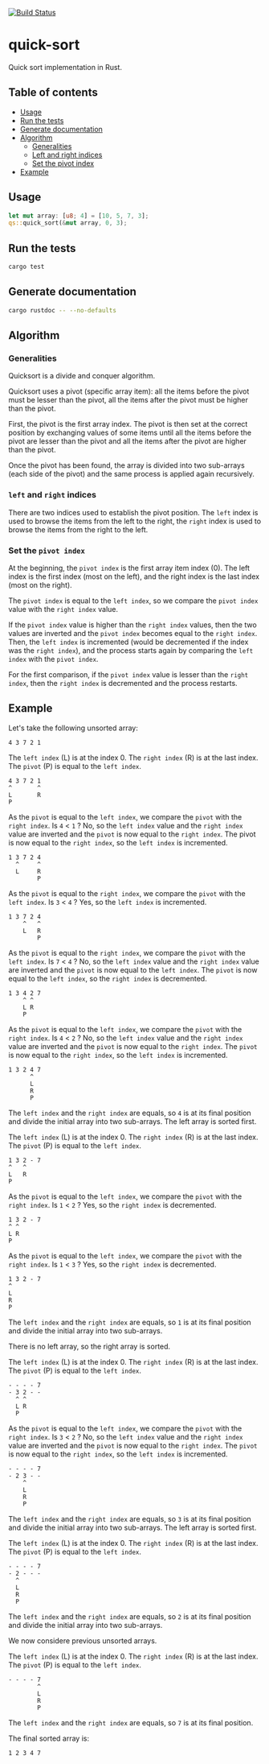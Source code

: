 [![Build Status](https://travis-ci.org/jean553/quick-sort.svg?branch=master)](https://travis-ci.org/jean553/quick-sort)

# quick-sort

Quick sort implementation in Rust.

## Table of contents

- [Usage](#usage)
- [Run the tests](#run-the-tests)
- [Generate documentation](#generate-documentation)
- [Algorithm](#algorithm)
    * [Generalities](#generalities)
    * [Left and right indices](#left-and-right-indices)
    * [Set the pivot index](#set-the-pivot-index)
- [Example](#example)

## Usage

```rust
let mut array: [u8; 4] = [10, 5, 7, 3];
qs::quick_sort(&mut array, 0, 3);
```

## Run the tests

```sh
cargo test
```

## Generate documentation

```bash
cargo rustdoc -- --no-defaults
```

## Algorithm

### Generalities

Quicksort is a divide and conquer algorithm.

Quicksort uses a pivot (specific array item):
all the items before the pivot must be lesser than the pivot,
all the items after the pivot must be higher than the pivot.

First, the pivot is the first array index.
The pivot is then set at the correct position
by exchanging values of some items until
all the items before the pivot are lesser than the pivot and
all the items after the pivot are higher than the pivot.

Once the pivot has been found, the array is divided into two sub-arrays
(each side of the pivot) and the same process is applied again recursively.

### `left` and `right` indices

There are two indices used to establish the pivot position.
The `left` index is used to browse the items from the left to the right,
the `right` index is used to browse the items from the right to the left.

### Set the `pivot index`

At the beginning, the `pivot index` is the first array item index (0).
The left index is the first index (most on the left),
and the right index is the last index (most on the right).

The `pivot index` is equal to the `left index`,
so we compare the `pivot index` value with the `right index` value.

If the `pivot index` value is higher than the `right index` values,
then the two values are inverted and the `pivot index`
becomes equal to the `right index`. Then, the `left index` is incremented
(would be decremented if the index was the `right index`),
and the process starts again by comparing the `left index` with the `pivot index`.

For the first comparison, if the `pivot index` value is lesser than the `right index`,
then the `right index` is decremented and the process restarts.

## Example

Let's take the following unsorted array:

```
4 3 7 2 1
```

The `left index` (L) is at the index 0.
The `right index` (R) is at the last index.
The `pivot` (P) is equal to the `left index`.

```
4 3 7 2 1
^       ^
L       R
P
```

As the `pivot` is equal to the `left index`, we compare the `pivot` with the `right index`.
Is `4` < `1` ? No, so the `left index` value and the `right index` value are inverted
and the `pivot` is now equal to the `right index`. The pivot is now equal to the `right index`,
so the `left index` is incremented.

```
1 3 7 2 4
  ^     ^
  L     R
        P
```

As the `pivot` is equal to the `right index`, we compare the `pivot` with the `left index`.
Is `3` < `4` ? Yes, so the `left index` is incremented.

```
1 3 7 2 4
    ^   ^
    L   R
        P
```

As the `pivot` is equal to the `right index`, we compare the `pivot` with the `left index`.
Is `7` < `4` ? No, so the `left index` value and the `right index` value are inverted
and the `pivot` is now equal to the `left index`. The `pivot` is now equal to the `left index`,
so the `right index` is decremented.

```
1 3 4 2 7
    ^ ^
    L R
    P
```

As the `pivot` is equal to the `left index`, we compare the `pivot` with the `right index`.
Is `4` < `2` ? No, so the `left index` value and the `right index` value are inverted
and the `pivot` is now equal to the `right index`. The `pivot` is now equal to the `right index`,
so the `left index` is incremented.

```
1 3 2 4 7
      ^
      L
      R
      P
```

The `left index` and the `right index` are equals, so `4` is at its final position
and divide the initial array into two sub-arrays. The left array is sorted first.

The `left index` (L) is at the index 0.
The `right index` (R) is at the last index.
The `pivot` (P) is equal to the `left index`.

```
1 3 2 - 7
^   ^
L   R
P
```

As the `pivot` is equal to the `left index`, we compare the `pivot` with the `right index`.
Is `1` < `2` ? Yes, so the `right index` is decremented.

```
1 3 2 - 7
^ ^
L R
P
```

As the `pivot` is equal to the `left index`, we compare the `pivot` with the `right index`.
Is `1` < `3` ? Yes, so the `right index` is decremented.

```
1 3 2 - 7
^
L
R
P
```

The `left index` and the `right index` are equals, so `1` is at its final position
and divide the initial array into two sub-arrays.

There is no left array, so the right array is sorted.

The `left index` (L) is at the index 0.
The `right index` (R) is at the last index.
The `pivot` (P) is equal to the `left index`.

```
- - - - 7
- 3 2 - -
  ^ ^
  L R
  P
```

As the `pivot` is equal to the `left index`, we compare the `pivot` with the `right index`.
Is `3` < `2` ? No, so the `left index` value and the `right index` value are inverted
and the `pivot` is now equal to the `right index`. The `pivot` is now equal to the `right index`,
so the `left index` is incremented.

```
- - - - 7
- 2 3 - -
    ^
    L
    R
    P
```

The `left index` and the `right index` are equals, so `3` is at its final position
and divide the initial array into two sub-arrays. The left array is sorted first.

The `left index` (L) is at the index 0.
The `right index` (R) is at the last index.
The `pivot` (P) is equal to the `left index`.

```
- - - - 7
- 2 - - -
  ^
  L
  R
  P
```

The `left index` and the `right index` are equals, so `2` is at its final position
and divide the initial array into two sub-arrays.

We now considere previous unsorted arrays.

The `left index` (L) is at the index 0.
The `right index` (R) is at the last index.
The `pivot` (P) is equal to the `left index`.

```
- - - - 7
        ^
        L
        R
        P
```

The `left index` and the `right index` are equals, so `7` is at its final position.

The final sorted array is:

```
1 2 3 4 7
```
